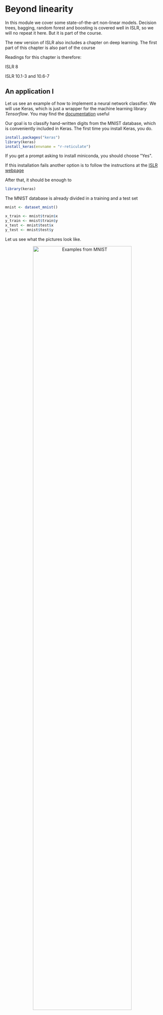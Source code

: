 # Beyond linearity

In this module we cover some state-of-the-art non-linear models. Decision trees, bagging, random forest and boosting is covered well in ISLR, so we will no repeat it here. But it is part of the course.

The new version of ISLR also includes a chapter on deep learning. The first part of this chapter is also part of the course

Readings for this chapter is therefore:

ISLR 8

ISLR 10.1-3 and 10.6-7

## An application I

Let us see an example of how to implement a neural network classifier. We will use Keras, which is just a wrapper for the machine learning library *Tensorflow*. You may find the [documentation](https://tensorflow.rstudio.com) useful

Our goal is to classify hand-written digits from the MNIST database, which is conveniently included in Keras. The first time you install Keras, you do.

```r
install.packages("keras")
library(keras)
install_keras(envname = "r-reticulate")
```
If you get a prompt asking to install miniconda, you should choose "Yes".

If this installation fails another option is to follow the instructions at the [ISLR webpage](https://web.stanford.edu/~hastie/ISLR2/keras-instructions.html)

After that, it should be enough to

```r
library(keras)
```
The MNIST database is already divided in a training and a test set

```r
mnist <- dataset_mnist()

x_train <- mnist$train$x
y_train <- mnist$train$y
x_test <- mnist$test$x
y_test <- mnist$test$y
```
Let us see what the pictures look like.
<div class="figure" style="text-align: center">
<img src="05-beyondLinearity_files/figure-html/mnist1-1.png" alt="Examples from MNIST" width="80%" />
<p class="caption">(\#fig:mnist1)Examples from MNIST</p>
</div>
Each image is represented as a 28x28 matrix of pixel values between 0 and 255. We reshape each matrix in to a vector and scale the pixel value so that it is between 0 and 1.

```r
dim(x_train) <- c(nrow(x_train), 784)
dim(x_test) <- c(nrow(x_test), 784)

x_train <- x_train / 255
x_test <- x_test / 255
```
The $y$ variables are given as an integer between 0 and 9. We transform it to a vector of dummy variables.

```r
y_train <- to_categorical(y_train, 10)
y_test <- to_categorical(y_test, 10)
```
Now we specify a 2-layer NN with Relu activation in the hidden layer and softmax in the last layer.

```r
model <- keras_model_sequential()
model %>%
  layer_dense(units = 50, activation = "relu", input_shape = c(784)) %>%
  layer_dense(units = 10, activation = "softmax")
```
We compile the model by specifying the loss and the optimization method.

```r
model %>% compile(
  loss = "categorical_crossentropy",
  optimizer = optimizer_rmsprop(),
  metrics = c("accuracy")
)
```
Here, cross entropy loss is just the negative of a multinomial log likelihood. The optimizer, RMSprop, is a way of choosing the learning rate adaptively. Now we train the NN.

```r
history <- model %>% fit(
  x_train, y_train,
  epochs = 10, batch_size = 128,
  validation_split = 0.2
)
```
Here we use 20‰ as a validation set. Usually NN does not include a regularization term and so there is a risk of overfitting. Instead one usually restricts the number of epochs and the optimization algorithm is not run until convergence. This is called *early stopping*.
<div class="figure" style="text-align: center">
<img src="05-beyondLinearity_files/figure-html/mnistHistory-1.png" alt="Training and validation loss/accuracy for each epoch" width="80%" />
<p class="caption">(\#fig:mnistHistory)Training and validation loss/accuracy for each epoch</p>
</div>
We see that the validation accuracy is still increasing, so we could probably run more epochs. Let us evaluate the model on the test set.

```r
model %>% evaluate(x_test, y_test,verbose = 0)
```

```
##      loss  accuracy 
## 0.1046593 0.9707000
```
The accuracy is 97%, which is not too bad. Let us make predictions on the test set and plot some of them.
<div class="figure" style="text-align: center">
<img src="05-beyondLinearity_files/figure-html/mnist2-1.png" alt="Predictions on the test set" width="80%" />
<p class="caption">(\#fig:mnist2)Predictions on the test set</p>
</div>

## An application II

In this section we demonstrate how to use boosting to predict the salary of baseball players using the Hitters dataset.

We start by loading the required packages and splitting the data into a training and test set


```r
library(caret)
library(ISLR2)
library(tidyverse)
library(gbm)

Hitters <- na.omit(Hitters)

set.seed(3)
training.samples <- caret::createDataPartition(Hitters$Salary, 
                                               p = 0.7, 
                                               list = FALSE)
train.data  <- Hitters[training.samples, ]
test.data <- Hitters[-training.samples, ]
```

Boosting has a number of different parameters and we use a grid search and cross-validation to find the best choice.

```r
gbmGrid <- expand.grid(interaction.depth = c(1, 2, 3),
                       n.trees = (1:20)*2000,
                       shrinkage = 0.001,
                       n.minobsinnode = 5)

fitControl <- trainControl(
  method = "repeatedcv",
  number = 5,
  repeats = 5
  )
```

The performance of the model is usually better the smaller the shrinkage parameter, or learning rate, is chosen. But with a small shrinkage we need many iterations, i.e. trees. So there is a tradeof between performance and the time it takes to train the model and the amount of storage required.

To speed up the training we use parallel processes.

```r
library(doParallel)
cl <- makePSOCKcluster(4)
registerDoParallel(cl)
```
Now we fit the model

```r
gbmFit <- train(
  Salary ~ ., 
  data = train.data, 
  method = "gbm", 
  trControl = fitControl,
  verbose = FALSE,
  distribution = "gaussian",
  tuneGrid = gbmGrid
  )
```
Here, gaussian means that we are doing regression that minimizes the square error.

We may know predict the observations in the test set and calculate the out-of-sample error.


```r
predictions <- predict(gbmFit, test.data)
sqrt(mean((predictions - test.data$Salary)^2))
```

```
## [1] 308.2421
```
This is an improvement over the regularized linear regression we did previously.

We can also see the importance of each variable.

```r
vip::vip(gbmFit) +
  theme_minimal()
```

<img src="05-beyondLinearity_files/figure-html/unnamed-chunk-15-1.png" width="672" />

By making a partial dependence plot we can illustrate how each variable affect the prediction on average.

```r
gbmFit$finalModel %>%
  pdp::partial(
    pred.var = "CHmRun", 
    n.trees = gbmFit$finalModel$n.trees, 
    grid.resolution = 100,
    train = train.data,
    plot = TRUE,
    rug = TRUE,
    plot.engine = "ggplot2") +
  theme_minimal()
```

<img src="05-beyondLinearity_files/figure-html/unnamed-chunk-16-1.png" width="672" />

## Review questions

- What parts does a decision tree consist of?
- What types of decision trees are there?
- How does recursive binary splitting work?
- What is tree pruning?
- What are the steps in bagging?
- How do random forests improve on bagged decision trees?
- What is the basic idea behind boosting?
- What are the pros and cons of tree-based models vs linear models?
- What are the pros and cons of plain decision trees vs ensemble methods in decision trees?
- What parts does a neuron consist of?
- What is an activation function?
- What is a ReLU?
- What is the softmax function?
- What is a layer?
- What is gradient descent?
- What is a mini-batch?
- What is an epoch?
- What is backpropagation?
- How are NNs usually regularized?
- What are some popular neural network architectures?
- How can transfer learning be used in neural networks?
- How does early stopping work?

